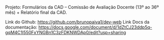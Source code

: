 Projeto: Formulários da CAD – Comissão de Avaliação Docente (13º ao 36º mês) + Relatório final da CAD.

Link do Github: https://github.com/brunopaiva1/dev-web
Link Docs da documentação: https://docs.google.com/document/d/1dZtCJ23ddp5q-gqM4C1l550FxYNGBn1C3zFDKNWDAp0/edit?usp=sharing